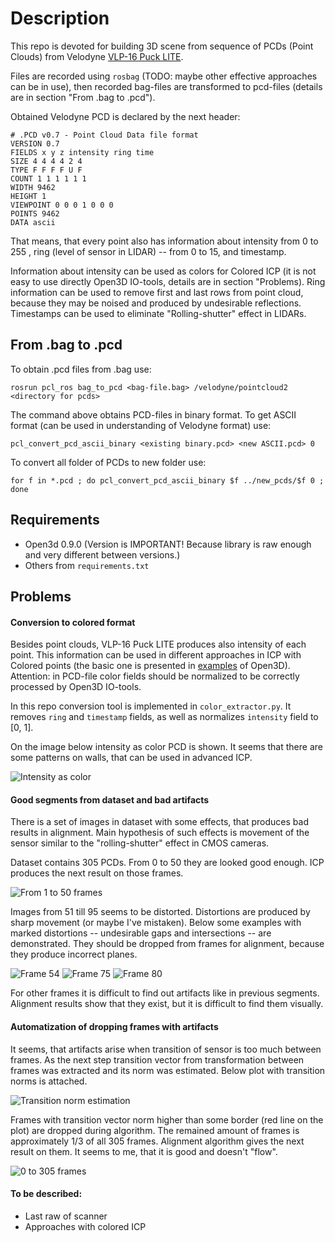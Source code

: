 # Description

This repo is devoted for building 3D scene from sequence of PCDs (Point Clouds)
from Velodyne [VLP-16 Puck LITE](https://velodynelidar.com/products/puck-lite/).

Files are recorded using `rosbag` (TODO: maybe other effective approaches can be in use), then recorded bag-files are transformed to pcd-files (details are in section "From .bag to .pcd").

Obtained Velodyne PCD is declared by the next header:

```
# .PCD v0.7 - Point Cloud Data file format
VERSION 0.7
FIELDS x y z intensity ring time
SIZE 4 4 4 4 2 4
TYPE F F F F U F
COUNT 1 1 1 1 1 1
WIDTH 9462
HEIGHT 1
VIEWPOINT 0 0 0 1 0 0 0
POINTS 9462
DATA ascii
```

That means, that every point also has information about intensity from 0 to 255
, ring (level of sensor in LIDAR) -- from 0 to 15, and timestamp.

Information about intensity can be used as colors for Colored ICP
(it is not easy to use directly Open3D IO-tools, details are in section "Problems).
Ring information can be used to remove first and last rows from point cloud, because
they may be noised and produced by undesirable reflections.
Timestamps can be used to eliminate "Rolling-shutter" effect in LIDARs.

## From .bag to .pcd

To obtain .pcd files from .bag use:

`rosrun pcl_ros bag_to_pcd <bag-file.bag> /velodyne/pointcloud2 <directory for pcds>`

The command above obtains PCD-files in binary format. To get ASCII format (can be used in understanding of Velodyne format) use:

`pcl_convert_pcd_ascii_binary <existing binary.pcd> <new ASCII.pcd> 0`

To convert all folder of PCDs to new folder use:

`for f in *.pcd ; do pcl_convert_pcd_ascii_binary $f ../new_pcds/$f 0 ; done`

## Requirements

* Open3d 0.9.0 (Version is IMPORTANT! Because library is raw enough and very different between versions.)
* Others from `requirements.txt`

## Problems

#### Conversion to colored format
Besides point clouds, VLP-16 Puck LITE produces also intensity of each point. 
This information can be used in different approaches in ICP with Colored points (the basic one is presented in [examples](www.open3d.org/docs/release/tutorial/Advanced/colored_pointcloud_registration.html) of Open3D). 
Attention: in PCD-file color fields should be normalized to be correctly processed by Open3D IO-tools. 

In this repo conversion tool is implemented in `color_extractor.py`.
It removes `ring` and `timestamp` fields, as well as normalizes `intensity` field to [0, 1].

On the image below intensity as color PCD is shown.
It seems that there are some patterns on walls, that can be used in advanced ICP.

![Intensity as color](images/colored_intensity.png)

#### Good segments from dataset and bad artifacts

There is a set of images in dataset with some effects,
that produces bad results in alignment. Main hypothesis of such effects
is movement of the sensor similar to the "rolling-shutter" effect in CMOS cameras.

Dataset contains 305 PCDs. From 0 to 50 they are looked good enough. ICP produces the
next result on those frames.

![From 1 to 50 frames](images/1to50.png)


Images from 51 till 95 seems to be distorted. Distortions are produced by
sharp movement (or maybe I've mistaken). Below some examples with marked distortions
-- undesirable gaps and intersections -- are demonstrated. They should be dropped from
frames for alignment, because they produce incorrect planes.

![Frame 54](images/gap_demo_54.png)
![Frame 75](images/gap_demo_75.png)
![Frame 80](images/gap_demo_80.png)

For other frames it is difficult to find out artifacts like in previous segments.
Alignment results show that they exist, but it is difficult to find them visually.

#### Automatization of dropping frames with artifacts

It seems, that artifacts arise when transition of sensor is too much between frames.
As the next step transition vector from transformation between frames was extracted and
its norm was estimated. Below plot with transition norms is attached.

![Transition norm estimation](images/trans_vector_norm.png)

Frames with transition vector norm higher than some border (red line on the plot) are dropped during algorithm.
The remained amount of frames is approximately 1/3 of all 305 frames.
Alignment algorithm gives the next result on them. It seems to me, that it is good and doesn't "flow".

![0 to 305 frames](images/0-305.png)

#### To be described:
* Last raw of scanner
* Approaches with colored ICP

